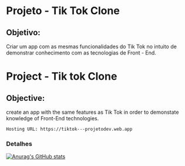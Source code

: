 # Projeto - Tik Tok Clone

## Objetivo:

Criar um app com as mesmas funcionalidades do Tik Tok no intuito de demonstrar conhecimento com as tecnologias de Front - End.



#  Project - Tik tok Clone

## Objective:

create an app with the same features as Tik Tok in order to demonstate knowledge of Front-End technologies.



```
Hosting URL: https://tiktok---projetodev.web.app
```
### Detalhes
[![Anurag's GitHub stats](https://github-readme-stats.vercel.app/api?usernameVictorCallegari&show_icons=true&theme=dark)](https://github.com/anuraghazra/github-readme-stats)

